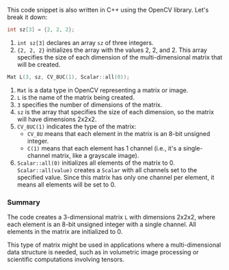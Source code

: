 This code snippet is also written in C++ using the OpenCV library. Let's break it down:

```cpp
int sz[3] = {2, 2, 2};
```

1. `int sz[3]` declares an array `sz` of three integers.
2. `{2, 2, 2}` initializes the array with the values 2, 2, and 2. This array specifies the size of each dimension of the multi-dimensional matrix that will be created.

```cpp
Mat L(3, sz, CV_8UC(1), Scalar::all(0));
```

1. `Mat` is a data type in OpenCV representing a matrix or image.
2. `L` is the name of the matrix being created.
3. `3` specifies the number of dimensions of the matrix.
4. `sz` is the array that specifies the size of each dimension, so the matrix will have dimensions 2x2x2.
5. `CV_8UC(1)` indicates the type of the matrix:
   - `CV_8U` means that each element in the matrix is an 8-bit unsigned integer.
   - `C(1)` means that each element has 1 channel (i.e., it's a single-channel matrix, like a grayscale image).
6. `Scalar::all(0)` initializes all elements of the matrix to 0. `Scalar::all(value)` creates a `Scalar` with all channels set to the specified value. Since this matrix has only one channel per element, it means all elements will be set to 0.

### Summary

The code creates a 3-dimensional matrix `L` with dimensions 2x2x2, where each element is an 8-bit unsigned integer with a single channel. All elements in the matrix are initialized to 0.

This type of matrix might be used in applications where a multi-dimensional data structure is needed, such as in volumetric image processing or scientific computations involving tensors.
